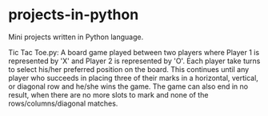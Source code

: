 # projects-in-python
Mini projects written in Python language.

Tic Tac Toe.py: A board game played between two players where Player 1 is represented by 'X' and Player 2 is represented by 'O'. Each player take turns to select his/her preferred position on the board. This continues until any player who succeeds in placing three of their marks in a horizontal, vertical, or diagonal row and he/she wins the game. The game can also end in no result, when there are no more slots to mark and none of the rows/columns/diagonal matches.
